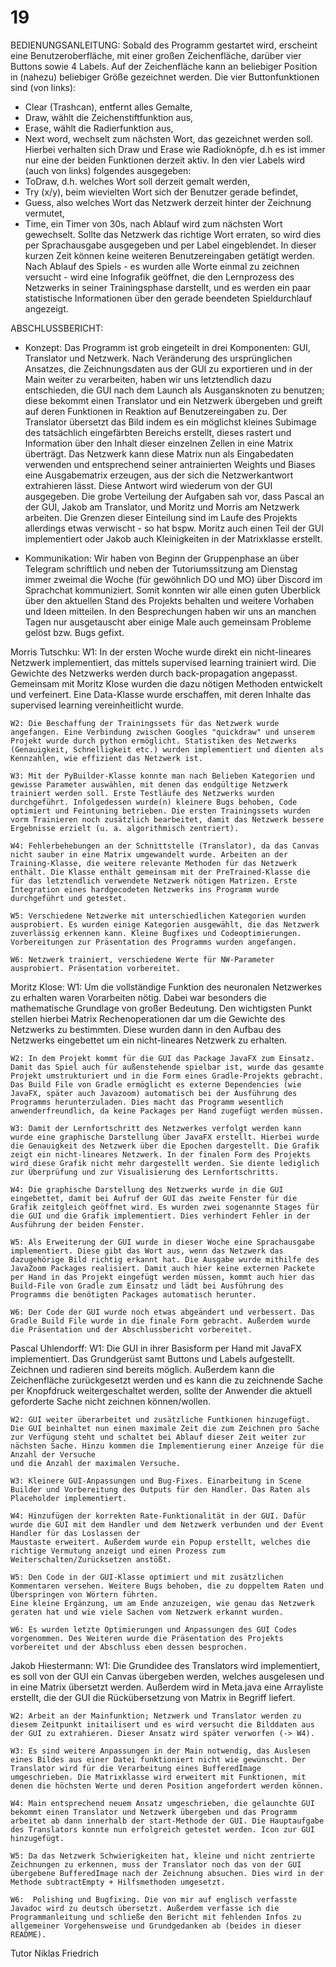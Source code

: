 # 19
BEDIENUNGSANLEITUNG:
Sobald des Programm gestartet wird, erscheint eine Benutzeroberfläche, mit einer großen Zeichenfläche, darüber vier Buttons sowie 4 Labels. Auf der Zeichenfläche kann an beliebiger Position in (nahezu) beliebiger Größe gezeichnet werden.
Die vier Buttonfunktionen sind (von links):
- Clear (Trashcan), entfernt alles Gemalte,
- Draw, wählt die Zeichenstiftfunktion aus,
- Erase, wählt die Radierfunktion aus,
- Next word, wechselt zum nächsten Wort, das gezeichnet werden soll.
Hierbei verhalten sich Draw und Erase wie Radioknöpfe, d.h es ist immer nur eine der beiden Funktionen derzeit aktiv.
In den vier Labels wird (auch von links) folgendes ausgegeben:
- ToDraw, d.h. welches Wort soll derzeit gemalt werden,
- Try (x/y), beim wievielten Wort sich der Benutzer gerade befindet,
- Guess, also welches Wort das Netzwerk derzeit hinter der Zeichnung vermutet,
- Time, ein Timer von 30s, nach Ablauf wird zum nächsten Wort gewechselt.
Sollte das Netzwerk das richtige Wort erraten, so wird dies per Sprachausgabe ausgegeben und per Label eingeblendet. In dieser kurzen Zeit können keine weiteren Benutzereingaben getätigt werden.
Nach Ablauf des Spiels - es wurden alle Worte einmal zu zeichnen versucht - wird eine Infografik geöffnet, die den Lernprozess des Netzwerks in seiner Trainingsphase darstellt, und es werden ein paar statistische Informationen über den gerade beendeten Spieldurchlauf angezeigt.

ABSCHLUSSBERICHT:
- Konzept:
	Das Programm ist grob eingeteilt in drei Komponenten: GUI, Translator und Netzwerk.
	Nach Veränderung des ursprünglichen Ansatzes, die Zeichnungsdaten aus der GUI zu exportieren und in der Main weiter zu verarbeiten, haben wir uns letztendlich dazu entschieden, die GUI nach dem Launch als Ausgansknoten zu benutzen; diese bekommt einen Translator und ein Netzwerk übergeben und greift auf deren Funktionen in Reaktion auf Benutzereingaben zu.
	Der Translator übersetzt das Bild indem es ein möglichst kleines Subimage des tatsächlich eingefärbten Bereichs erstellt, dieses rastert und Information über den Inhalt dieser einzelnen Zellen in eine Matrix überträgt.
	Das Netzwerk kann diese Matrix nun als Eingabedaten verwenden und entsprechend seiner antrainierten Weights und Biases eine Ausgabematrix erzeugen, aus der sich die Netzwerkantwort extrahieren lässt. Diese Antwort wird wiederum von der GUI ausgegeben.
	Die grobe Verteilung der Aufgaben sah vor, dass Pascal an der GUI, Jakob am Translator, und Moritz und Morris am Netzwerk arbeiten. Die Grenzen dieser Einteilung sind im Laufe des Projekts allerdings etwas verwischt - so hat bspw. Moritz auch einen Teil der GUI implementiert oder Jakob auch Kleinigkeiten in der Matrixklasse erstellt.


- Kommunikation:
	Wir haben von Beginn der Gruppenphase an über Telegram schriftlich und neben der Tutoriumssitzung am Dienstag immer zweimal die Woche (für gewöhnlich DO und MO) über Discord im Sprachchat kommuniziert. Somit konnten wir alle einen guten Überblick über den aktuellen Stand des Projekts behalten und weitere Vorhaben und Ideen mitteilen. In den Besprechungen haben wir uns an manchen Tagen nur ausgetauscht aber einige Male auch gemeinsam Probleme gelöst bzw. Bugs gefixt.



Morris Tutschku:
	W1: In der ersten Woche wurde direkt ein nicht-lineares Netzwerk implementiert, das mittels supervised learning trainiert wird. Die Gewichte des Netzwerks werden durch back-propagation angepasst. Gemeinsam mit Moritz Klose wurden die dazu nötigen Methoden entwickelt und verfeinert. Eine Data-Klasse wurde erschaffen, mit deren Inhalte das supervised learning vereinheitlicht wurde.

	W2: Die Beschaffung der Trainingssets für das Netzwerk wurde angefangen. Eine Verbindung zwischen Googles "quickdraw" und unserem Projekt wurde durch python ermöglicht. Statistiken des Netzwerks (Genauigkeit, Schnelligkeit etc.) wurden implementiert und dienten als Kennzahlen, wie effizient das Netzwerk ist.

	W3: Mit der PyBuilder-Klasse konnte man nach Belieben Kategorien und gewisse Parameter auswählen, mit denen das endgültige Netzwerk trainiert werden soll. Erste Testläufe des Netzwerks wurden durchgeführt. Infolgedessen wurde(n) kleinere Bugs behoben, Code optimiert und Feintuning betrieben. Die ersten Trainingssets wurden vorm Trainieren noch zusätzlich bearbeitet, damit das Netzwerk bessere Ergebnisse erzielt (u. a. algorithmisch zentriert).

	W4: Fehlerbehebungen an der Schnittstelle (Translator), da das Canvas nicht sauber in eine Matrix umgewandelt wurde. Arbeiten an der Training-Klasse, die weitere relevante Methoden für das Netzwerk enthält. Die Klasse enthält gemeinsam mit der PreTrained-Klasse die für das letztendlich verwendete Netzwerk nötigen Matrizen. Erste Integration eines hardgecodeten Netzwerks ins Programm wurde durchgeführt und getestet.

	W5: Verschiedene Netzwerke mit unterschiedlichen Kategorien wurden ausprobiert. Es wurden einige Kategorien ausgewählt, die das Netzwerk zuverlässig erkennen kann. Kleine Bugfixes und Codeoptimierungen. Vorbereitungen zur Präsentation des Programms wurden angefangen.

	W6: Netzwerk trainiert, verschiedene Werte für NW-Parameter ausprobiert. Präsentation vorbereitet.

Moritz Klose:
	W1: Um die vollständige Funktion des neuronalen Netzwerkes zu erhalten waren Vorarbeiten nötig. Dabei war besonders die mathematische Grundlage von großer Bedeutung.
	Den wichtigsten Punkt stellen hierbei Matrix Rechenoperationen dar um die Gewichte des Netzwerks zu bestimmten. Diese wurden dann in den Aufbau des Netzwerks eingebettet um ein nicht-lineares Netzwerk zu erhalten. 

	W2: In dem Projekt kommt für die GUI das Package JavaFX zum Einsatz. Damit das Spiel auch für außenstehende spielbar ist, wurde das gesamte Projekt umstrukturiert und in die Form eines Gradle-Projekts gebracht. Das Build File von Gradle ermöglicht es externe Dependencies (wie JavaFX, später auch Javazoom) automatisch bei der Ausführung des Programms herunterzuladen. Dies macht das Programm wesentlich anwenderfreundlich, da keine Packages per Hand zugefügt werden müssen.

	W3: Damit der Lernfortschritt des Netzwerkes verfolgt werden kann wurde eine graphische Darstellung über JavaFX erstellt. Hierbei wurde die Genauigkeit des Netzwerk über die Epochen dargestellt. Die Grafik zeigt ein nicht-lineares Netzwerk. In der finalen Form des Projekts wird diese Grafik nicht mehr dargestellt werden. Sie diente lediglich zur Überprüfung und zur Visualisierung des Lernfortschritts.
	
	W4: Die graphische Darstellung des Netzwerks wurde in die GUI eingebettet, damit bei Aufruf der GUI das zweite Fenster für die Grafik zeitgleich geöffnet wird. Es wurden zwei sogenannte Stages für die GUI und die Grafik implementiert. Dies verhindert Fehler in der Ausführung der beiden Fenster.

	W5: Als Erweiterung der GUI wurde in dieser Woche eine Sprachausgabe implementiert. Diese gibt das Wort aus, wenn das Netzwerk das dazugehörige Bild richtig erkannt hat. Die Ausgabe wurde mithilfe des JavaZoom Packages realisiert. Damit auch hier keine externen Packete per Hand in das Projekt eingefügt werden müssen, kommt auch hier das Build-File von Gradle zum Einsatz und lädt bei Ausführung des Programms die benötigten Packages automatisch herunter.

	W6: Der Code der GUI wurde noch etwas abgeändert und verbessert. Das Gradle Build File wurde in die finale Form gebracht. Außerdem wurde die Präsentation und der Abschlussbericht vorbereitet.

Pascal Uhlendorff: 
	W1: Die GUI in ihrer Basisform per Hand mit JavaFX implementiert. Das Grundgerüst samt Buttons und Labels aufgestellt. 
	Zeichnen und radieren sind bereits möglich. Außerdem kann die Zeichenfläche zurückgesetzt werden und 
	es kann die zu zeichnende Sache per Knopfdruck weitergeschaltet werden, sollte der Anwender die aktuell geforderte Sache nicht zeichnen können/wollen.
						
	W2: GUI weiter überarbeitet und zusätzliche Funtkionen hinzugefügt. Die GUI beinhaltet nun einen maximale Zeit die zum Zeichnen pro Sache 
	zur Verfügung steht und schaltet bei Ablauf dieser Zeit weiter zur nächsten Sache. Hinzu kommen die Implementierung einer Anzeige für die Anzahl der Versuche 
	und die Anzahl der maximalen Versuche. 
						
	W3: Kleinere GUI-Anpassungen und Bug-Fixes. Einarbeitung in Scene Builder und Vorbereitung des Outputs für den Handler. Das Raten als Placeholder implementiert.

	W4: Hinzufügen der korrekten Rate-Funktionalität in der GUI. Dafür wurde die GUI mit dem Handler und dem Netzwerk verbunden und der Event Handler für das Loslassen der
	Maustaste erweitert. Außerdem wurde ein Popup erstellt, welches die richtige Vermutung anzeigt und einen Prozess zum Weiterschalten/Zurücksetzen anstößt.

	W5: Den Code in der GUI-Klasse optimiert und mit zusätzlichen Kommentaren versehen. Weitere Bugs behoben, die zu doppeltem Raten und Überspringen von Wörtern führten. 
	Eine kleine Ergänzung, um am Ende anzuzeigen, wie genau das Netzwerk geraten hat und wie viele Sachen vom Netzwerk erkannt wurden.

	W6: Es wurden letzte Optimierungen und Anpassungen des GUI Codes vorgenommen. Des Weiteren wurde die Präsentation des Projekts vorbereitet und der Abschluss eben dessen besprochen.


Jakob Hiestermann:
	W1: Die Grundidee des Translators wird implementiert, es soll von der GUI ein Canvas übergeben werden, welches ausgelesen und in eine Matrix übersetzt werden. Außerdem wird in Meta.java eine Arrayliste erstellt, die der GUI die Rückübersetzung von Matrix in Begriff liefert.

	W2: Arbeit an der Mainfunktion; Netzwerk und Translator werden zu diesem Zeitpunkt initailisert und es wird versucht die Bilddaten aus der GUI zu extrahieren. Dieser Ansatz wird später verworfen (-> W4).

	W3: Es sind weitere Anpassungen in der Main notwendig, das Auslesen eines Bildes aus einer Datei funktioniert nicht wie gewünscht. Der Translator wird für die Verarbeitung eines BufferedImage umgeschrieben. Die Matrixklasse wird erweitert mit Funktionen, mit denen die höchsten Werte und deren Position angefordert werden können. 

	W4: Main entsprechend neuem Ansatz umgeschrieben, die gelaunchte GUI bekommt einen Translator und Netzwerk übergeben und das Programm arbeitet ab dann innerhalb der start-Methode der GUI. Die Hauptaufgabe des Translators konnte nun erfolgreich getestet werden. Icon zur GUI hinzugefügt.

	W5: Da das Netzwerk Schwierigkeiten hat, kleine und nicht zentrierte Zeichnungen zu erkennen, muss der Translator noch das von der GUI übergebene BufferedImage nach der Zeichnung absuchen. Dies wird in der Methode subtractEmpty + Hilfsmethoden umgesetzt.

	W6:  Polishing und Bugfixing. Die von mir auf englisch verfasste Javadoc wird zu deutsch übersetzt. Außerdem verfasse ich die Programmanleitung und schließe den Bericht mit fehlenden Infos zu allgemeiner Vorgehensweise und Grundgedanken ab (beides in dieser README).

Tutor Niklas Friedrich